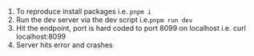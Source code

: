 1. To reproduce install packages i.e. `pnpm i`
2. Run the dev server via the dev script i.e.`pnpm run dev`
3. Hit the endpoint, port is hard coded to port 8099 on localhost i.e. curl localhost:8099
4. Server hits error and crashes
